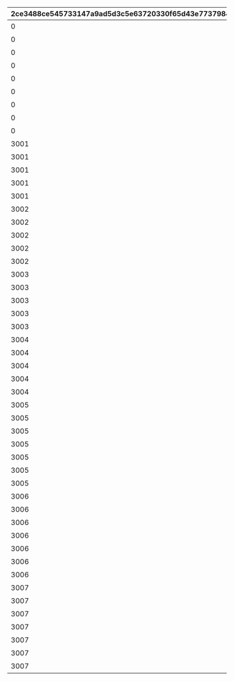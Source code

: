 |2ce3488ce545733147a9ad5d3c5e63720330f65d43e7737984a51d3b3779fee1|1690a8a99c0ac7ec445625d562d85fbaf5ac1f183f6459f10b97881d9fec9565|49f37dd8b54a85e76bcaf667008e1c4eedf96c8fd0c73a2b5cb82c39cab9a68b|a399c32365e86f00e67aa4129507e89b9b18b5873d0f40d70a03578a62f05c4b|7e7dd7bcb2e3e0f3e5aba8cba501521c8c1de2b55b3296f442b86bc001b9514b|ca32b1576065d5f944916819a3b79f02cf49c703d859356e5e7b719d449d7d84|6ec23e48ce73e329121c9c19fd6800ce10a812839a3db3fb682c80306eb84a24|318485a9f042d1dca8348b0da9041d100406125c994a7ee16b8bc0ae21131064|24408a0d2276861ededc96d225f0c333c949aa5f44f9f65794a5ef235f8bada8|c75567e6930735766b5ffdb1f208cab75262e4f106c30a7e209eda27efefdf60|56fff89a1ceccbbc8ba002505eeecfbfff3d7ebafe1cfcba585d1b395aa30784|650e63d5e7c5eefb6fe81c99e086b817e99912cbc8fd470071bbcdc9fd340963|
| --- | --- | --- | --- | --- | --- | --- | --- | --- | --- | --- | --- |
|0|7003|1000|2022/12/16 12:00:00|2022/12/23 11:59:59|0|3|1回バトルしよう|1|31000101|31000101|10|
|0|7003|1000|2022/12/16 12:00:00|2022/12/23 11:59:59|0|3|5回バトルしよう|5|31000102|31000102|10|
|0|7003|1000|2022/12/16 12:00:00|2022/12/23 11:59:59|0|3|10回バトルしよう|10|31000103|31000103|10|
|0|7003|1000|2022/12/16 12:00:00|2022/12/23 11:59:59|0|3|15回バトルしよう|15|31000104|31000104|10|
|0|7003|1000|2022/12/16 12:00:00|2022/12/23 11:59:59|0|3|20回バトルしよう|20|31000105|31000105|10|
|0|7003|1000|2022/12/16 12:00:00|2022/12/23 11:59:59|0|3|25回バトルしよう|25|31000106|31000106|10|
|0|7003|1000|2022/12/16 12:00:00|2022/12/23 11:59:59|0|3|30回バトルしよう|30|31000107|31000107|10|
|0|7003|1000|2022/12/16 12:00:00|2022/12/23 11:59:59|0|3|35回バトルしよう|35|31000108|31000108|10|
|0|7003|1000|2022/12/16 12:00:00|2022/12/23 11:59:59|0|3|40回バトルしよう|40|31000109|31000109|10|
|3001|7004|1001|2022/12/16 12:00:00|2022/12/23 11:59:59|0|3|黒の王ジャバウォックに累積500万ダメージ与えよう|5000000|31001101|31001101|10|
|3001|7004|1001|2022/12/16 12:00:00|2022/12/23 11:59:59|0|3|黒の王ジャバウォックに累積750万ダメージ与えよう|7500000|31001102|31001102|10|
|3001|7004|1001|2022/12/16 12:00:00|2022/12/23 11:59:59|0|3|黒の王ジャバウォックに累積1000万ダメージ与えよう|10000000|31001103|31001103|10|
|3001|7005|1001|2022/12/16 12:00:00|2022/12/23 11:59:59|2500000|3|黒の王ジャバウォックに1度のバトルで250万ダメージ与えよう|1|31001111|31001111|11|
|3001|7005|1001|2022/12/16 12:00:00|2022/12/23 11:59:59|5000000|3|黒の王ジャバウォックに1度のバトルで500万ダメージ与えよう|1|31001112|31001112|11|
|3002|7004|1001|2022/12/16 12:00:00|2022/12/23 11:59:59|0|3|暴走のイノセントボウに累積500万ダメージ与えよう|5000000|31001201|31001201|20|
|3002|7004|1001|2022/12/16 12:00:00|2022/12/23 11:59:59|0|3|暴走のイノセントボウに累積750万ダメージ与えよう|7500000|31001202|31001202|20|
|3002|7004|1001|2022/12/16 12:00:00|2022/12/23 11:59:59|0|3|暴走のイノセントボウに累積1000万ダメージ与えよう|10000000|31001203|31001203|20|
|3002|7005|1001|2022/12/16 12:00:00|2022/12/23 11:59:59|2500000|3|暴走のイノセントボウに1度のバトルで250万ダメージ与えよう|1|31001211|31001211|21|
|3002|7005|1001|2022/12/16 12:00:00|2022/12/23 11:59:59|5000000|3|暴走のイノセントボウに1度のバトルで500万ダメージ与えよう|1|31001212|31001212|21|
|3003|7004|1001|2022/12/16 12:00:00|2022/12/23 11:59:59|0|3|ファントムバロンに累積500万ダメージ与えよう|5000000|31001301|31001301|30|
|3003|7004|1001|2022/12/16 12:00:00|2022/12/23 11:59:59|0|3|ファントムバロンに累積750万ダメージ与えよう|7500000|31001302|31001302|30|
|3003|7004|1001|2022/12/16 12:00:00|2022/12/23 11:59:59|0|3|ファントムバロンに累積1000万ダメージ与えよう|10000000|31001303|31001303|30|
|3003|7005|1001|2022/12/16 12:00:00|2022/12/23 11:59:59|2500000|3|ファントムバロンに1度のバトルで250万ダメージ与えよう|1|31001311|31001311|31|
|3003|7005|1001|2022/12/16 12:00:00|2022/12/23 11:59:59|5000000|3|ファントムバロンに1度のバトルで500万ダメージ与えよう|1|31001312|31001312|31|
|3004|7004|1001|2022/12/16 12:00:00|2022/12/23 11:59:59|0|3|テンタパスに累積500万ダメージ与えよう|5000000|31001401|31001401|40|
|3004|7004|1001|2022/12/16 12:00:00|2022/12/23 11:59:59|0|3|テンタパスに累積750万ダメージ与えよう|7500000|31001402|31001402|40|
|3004|7004|1001|2022/12/16 12:00:00|2022/12/23 11:59:59|0|3|テンタパスに累積1000万ダメージ与えよう|10000000|31001403|31001403|40|
|3004|7005|1001|2022/12/16 12:00:00|2022/12/23 11:59:59|2500000|3|テンタパスに1度のバトルで250万ダメージ与えよう|1|31001411|31001411|41|
|3004|7005|1001|2022/12/16 12:00:00|2022/12/23 11:59:59|5000000|3|テンタパスに1度のバトルで500万ダメージ与えよう|1|31001412|31001412|41|
|3005|7004|1002|2022/12/16 12:00:00|2022/12/23 11:59:59|0|3|ゴウシンに累積500万ダメージ与えよう|5000000|31002101|31002101|10|
|3005|7004|1002|2022/12/16 12:00:00|2022/12/23 11:59:59|0|3|ゴウシンに累積750万ダメージ与えよう|7500000|31002102|31002102|10|
|3005|7004|1002|2022/12/16 12:00:00|2022/12/23 11:59:59|0|3|ゴウシンに累積1000万ダメージ与えよう|10000000|31002103|31002103|10|
|3005|7004|1002|2022/12/16 12:00:00|2022/12/23 11:59:59|0|3|ゴウシンに累積1億1000万ダメージ与えよう|110000000|31002104|31002104|10|
|3005|7005|1002|2022/12/16 12:00:00|2022/12/23 11:59:59|2500000|3|ゴウシンに1度のバトルで250万ダメージ与えよう|1|31002111|31002111|11|
|3005|7005|1002|2022/12/16 12:00:00|2022/12/23 11:59:59|5000000|3|ゴウシンに1度のバトルで500万ダメージ与えよう|1|31002112|31002112|11|
|3005|7005|1002|2022/12/16 12:00:00|2022/12/23 11:59:59|22000000|3|ゴウシンに1度のバトルで2200万ダメージ与えよう|1|31002113|31002113|11|
|3006|7004|1003|2022/12/16 12:00:00|2022/12/23 11:59:59|0|3|アルマ＆オラムに累積500万ダメージ与えよう|5000000|31003101|31003101|10|
|3006|7004|1003|2022/12/16 12:00:00|2022/12/23 11:59:59|0|3|アルマ＆オラムに累積750万ダメージ与えよう|7500000|31003102|31003102|10|
|3006|7004|1003|2022/12/16 12:00:00|2022/12/23 11:59:59|0|3|アルマ＆オラムに累積1000万ダメージ与えよう|10000000|31003103|31003103|10|
|3006|7004|1003|2022/12/16 12:00:00|2022/12/23 11:59:59|0|3|アルマ＆オラムに累積1億ダメージ与えよう|100000000|31003104|31003104|10|
|3006|7005|1003|2022/12/16 12:00:00|2022/12/23 11:59:59|2500000|3|アルマ＆オラムに1度のバトルで250万ダメージ与えよう|1|31003111|31003111|11|
|3006|7005|1003|2022/12/16 12:00:00|2022/12/23 11:59:59|5000000|3|アルマ＆オラムに1度のバトルで500万ダメージ与えよう|1|31003112|31003112|11|
|3006|7005|1003|2022/12/16 12:00:00|2022/12/23 11:59:59|20000000|3|アルマ＆オラムに1度のバトルで2000万ダメージ与えよう|1|31003113|31003113|11|
|3007|7004|1003|2022/12/16 12:00:00|2022/12/23 11:59:59|0|3|なかよしX＆名もなき芸術に累積500万ダメージ与えよう|5000000|31003201|31003201|20|
|3007|7004|1003|2022/12/16 12:00:00|2022/12/23 11:59:59|0|3|なかよしX＆名もなき芸術に累積750万ダメージ与えよう|7500000|31003202|31003202|20|
|3007|7004|1003|2022/12/16 12:00:00|2022/12/23 11:59:59|0|3|なかよしX＆名もなき芸術に累積1000万ダメージ与えよう|10000000|31003203|31003203|20|
|3007|7004|1003|2022/12/16 12:00:00|2022/12/23 11:59:59|0|3|なかよしX＆名もなき芸術に累積1億2000万ダメージ与えよう|120000000|31003204|31003204|20|
|3007|7005|1003|2022/12/16 12:00:00|2022/12/23 11:59:59|2500000|3|なかよしX＆名もなき芸術に1度のバトルで250万ダメージ与えよう|1|31003211|31003211|21|
|3007|7005|1003|2022/12/16 12:00:00|2022/12/23 11:59:59|5000000|3|なかよしX＆名もなき芸術に1度のバトルで500万ダメージ与えよう|1|31003212|31003212|21|
|3007|7005|1003|2022/12/16 12:00:00|2022/12/23 11:59:59|24000000|3|なかよしX＆名もなき芸術に1度のバトルで2400万ダメージ与えよう|1|31003213|31003213|21|